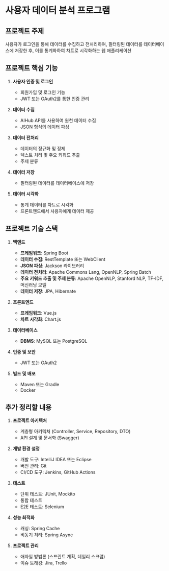 # 사용자 데이터 분석 프로그램



## 프로젝트 주제

사용자가 로그인을 통해 데이터를 수집하고 전처리하여, 필터링된 데이터를 데이터베이스에 저장한 후, 이를 통계화하여 차트로 시각화하는 웹 애플리케이션

## 프로젝트 핵심 기능

1. **사용자 인증 및 로그인**
    - 회원가입 및 로그인 기능
    - JWT 또는 OAuth2를 통한 인증 관리

2. **데이터 수집**
    - AIHub API를 사용하여 원천 데이터 수집
    - JSON 형식의 데이터 파싱

3. **데이터 전처리**
    - 데이터의 정규화 및 정제
    - 텍스트 처리 및 주요 키워드 추출
    - 주제 분류

4. **데이터 저장**
    - 필터링된 데이터를 데이터베이스에 저장

5. **데이터 시각화**
    - 통계 데이터를 차트로 시각화
    - 프론트엔드에서 사용자에게 데이터 제공

## 프로젝트 기술 스택

1. **백엔드**
    - **프레임워크**: Spring Boot
    - **데이터 수집**: RestTemplate 또는 WebClient
    - **JSON 파싱**: Jackson 라이브러리
    - **데이터 전처리**: Apache Commons Lang, OpenNLP, Spring Batch
    - **주요 키워드 추출 및 주제 분류**: Apache OpenNLP, Stanford NLP, TF-IDF, 머신러닝 모델
    - **데이터 저장**: JPA, Hibernate

2. **프론트엔드**
    - **프레임워크**: Vue.js
    - **차트 시각화**: Chart.js

3. **데이터베이스**
    - **DBMS**: MySQL 또는 PostgreSQL

4. **인증 및 보안**
    - JWT 또는 OAuth2

5. **빌드 및 배포**
    - Maven 또는 Gradle
    - Docker

## 추가 정리할 내용

1. **프로젝트 아키텍처**
    - 계층형 아키텍처 (Controller, Service, Repository, DTO)
    - API 설계 및 문서화 (Swagger)

2. **개발 환경 설정**
    - 개발 도구: IntelliJ IDEA 또는 Eclipse
    - 버전 관리: Git
    - CI/CD 도구: Jenkins, GitHub Actions

3. **테스트**
    - 단위 테스트: JUnit, Mockito
    - 통합 테스트
    - E2E 테스트: Selenium

4. **성능 최적화**
    - 캐싱: Spring Cache
    - 비동기 처리: Spring Async

5. **프로젝트 관리**
    - 애자일 방법론 (스프린트 계획, 데일리 스크럼)
    - 이슈 트래킹: Jira, Trello
